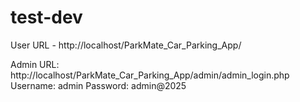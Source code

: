 # test-dev

User URL - http://localhost/ParkMate_Car_Parking_App/

Admin URL: http://localhost/ParkMate_Car_Parking_App/admin/admin_login.php
Username: admin 
Password: admin@2025